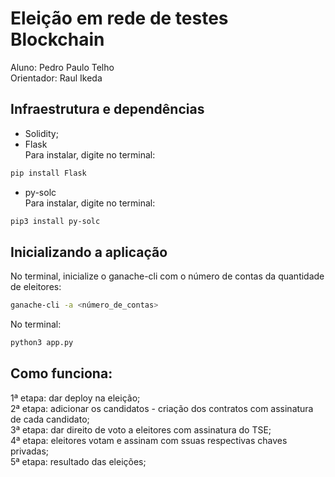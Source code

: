 # Eleição em rede de testes Blockchain
Aluno: Pedro Paulo Telho <br/>
Orientador: Raul Ikeda <br/>

## Infraestrutura e dependências
- Solidity; <br/>
- Flask <br/>
Para instalar, digite no terminal: <br/>
```bash
pip install Flask
```
- py-solc <br/>
Para instalar, digite no terminal: <br/>
```bash
pip3 install py-solc
```

## Inicializando a aplicação
No terminal, inicialize o ganache-cli com o número de contas da quantidade de eleitores: <br/>
```bash
ganache-cli -a <número_de_contas>
```

No terminal:
```bash
python3 app.py
```

## Como funciona:
1ª etapa: dar deploy na eleição;<br/>
2ª etapa: adicionar os candidatos - criação dos contratos com assinatura de cada candidato;<br/>
3ª etapa: dar direito de voto a eleitores com assinatura do TSE; <br/>
4ª etapa: eleitores votam e assinam com ssuas respectivas chaves privadas; <br/>
5ª etapa: resultado das eleições; <br/>
